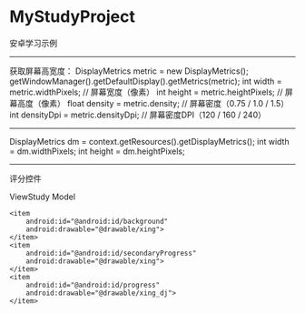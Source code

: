 # MyStudyProject
安卓学习示例

---
获取屏幕高宽度：
DisplayMetrics metric = new DisplayMetrics();
getWindowManager().getDefaultDisplay().getMetrics(metric);
int width = metric.widthPixels;     // 屏幕宽度（像素）
int height = metric.heightPixels;   // 屏幕高度（像素）
float density = metric.density;      // 屏幕密度（0.75 / 1.0 / 1.5）
int densityDpi = metric.densityDpi;  // 屏幕密度DPI（120 / 160 / 240）

---
DisplayMetrics dm = context.getResources().getDisplayMetrics();
int width = dm.widthPixels;
int height = dm.heightPixels;


---
评分控件
<RatingBar
   android:id="@+id/rating_bar"
   style="?android:attr/ratingBarStyleSmall"
   android:layout_width="wrap_content"
   android:layout_height="wrap_content"
   android:layout_marginTop="3dp"
   android:isIndicator="true"
   android:numStars="5"
   android:progressDrawable="@drawable/score_rating_sel" />

ViewStudy Model
<?xml version="1.0" encoding="UTF-8"?>
<layer-list xmlns:android="http://schemas.android.com/apk/res/android" >

    <item
        android:id="@android:id/background"
        android:drawable="@drawable/xing">
    </item>
    <item
        android:id="@android:id/secondaryProgress"
        android:drawable="@drawable/xing">
    </item>
    <item
        android:id="@android:id/progress"
        android:drawable="@drawable/xing_dj">
    </item>

</layer-list>
